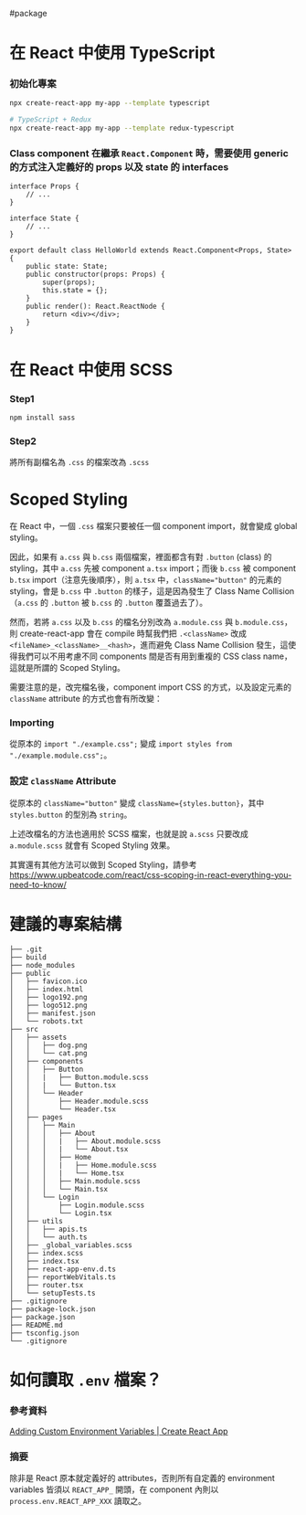 #package

# 在 React 中使用 TypeScript

### 初始化專案

```sh
npx create-react-app my-app --template typescript

# TypeScript + Redux
npx create-react-app my-app --template redux-typescript
```

### Class component 在繼承 `React.Component` 時，需要使用 generic 的方式注入定義好的 props 以及 state 的 interfaces

```tsx
interface Props {
	// ...
}

interface State {
	// ...
}

export default class HelloWorld extends React.Component<Props, State> {
	public state: State;
	public constructor(props: Props) {
		super(props);
		this.state = {};
	}
	public render(): React.ReactNode {
		return <div></div>;
	}
}
```

# 在 React 中使用 SCSS

### Step1

```sh
npm install sass
```

### Step2

將所有副檔名為 `.css` 的檔案改為 `.scss`

# Scoped Styling

在 React 中，一個 `.css` 檔案只要被任一個 component import，就會變成 global styling。

因此，如果有 `a.css` 與 `b.css` 兩個檔案，裡面都含有對 `.button` (class) 的 styling，其中 `a.css` 先被 component `a.tsx` import；而後 `b.css` 被 component `b.tsx` import（注意先後順序），則 `a.tsx` 中，`className="button"` 的元素的 styling，會是 `b.css` 中 `.button` 的樣子，這是因為發生了 Class Name Collision（`a.css` 的 `.button` 被 `b.css` 的 `.button` 覆蓋過去了）。

然而，若將 `a.css` 以及 `b.css` 的檔名分別改為 `a.module.css` 與 `b.module.css`，則 create-react-app 會在 compile 時幫我們把 `.<className>` 改成 `<fileName>_<className>__<hash>`，進而避免 Class Name Collision 發生，這使得我們可以不用考慮不同 components 間是否有用到重複的 CSS class name，這就是所謂的 Scoped Styling。

需要注意的是，改完檔名後，component import CSS 的方式，以及設定元素的 `className` attribute 的方式也會有所改變：

### Importing

從原本的 `import "./example.css";` 變成 `import styles from "./example.module.css";`。

### 設定 `className` Attribute

從原本的 `className="button"` 變成 `className={styles.button}`，其中 `styles.button` 的型別為 `string`。

上述改檔名的方法也適用於 SCSS 檔案，也就是說 `a.scss` 只要改成 `a.module.scss` 就會有 Scoped Styling 效果。

其實還有其他方法可以做到 Scoped Styling，請參考 https://www.upbeatcode.com/react/css-scoping-in-react-everything-you-need-to-know/

# 建議的專案結構

```
├── .git
├── build
├── node_modules
├── public
│   ├── favicon.ico
│   ├── index.html
│   ├── logo192.png
│   ├── logo512.png
│   ├── manifest.json
│   └── robots.txt
├── src
│   ├── assets
│   │   ├── dog.png
│   │   └── cat.png
│   ├── components
│   │   ├── Button
│   │   |   ├── Button.module.scss
│   │   |   └── Button.tsx
│   │   └── Header
│   │       ├── Header.module.scss
│   │       └── Header.tsx
│   ├── pages
│   │   ├── Main
│   │   │   ├── About
│   │   │   |   ├── About.module.scss
│   │   │   |   └── About.tsx
│   │   │   ├── Home
│   │   │   |   ├── Home.module.scss
│   │   │   |   └── Home.tsx
│   │   │   ├── Main.module.scss
│   │   │   └── Main.tsx
│   │   └── Login
│   │       ├── Login.module.scss
│   │       └── Login.tsx
│   ├── utils
│   │   ├── apis.ts
│   │   └── auth.ts
│   ├── _global_variables.scss
│   ├── index.scss
│   ├── index.tsx
│   ├── react-app-env.d.ts
│   ├── reportWebVitals.ts
│   ├── router.tsx
│   └── setupTests.ts
├── .gitignore
├── package-lock.json
├── package.json
├── README.md
├── tsconfig.json
└── .gitignore
```

# 如何讀取 `.env` 檔案？

### 參考資料

[Adding Custom Environment Variables | Create React App](https://create-react-app.dev/docs/adding-custom-environment-variables)

### 摘要

除非是 React 原本就定義好的 attributes，否則所有自定義的 environment variables 皆須以 `REACT_APP_` 開頭，在 component 內則以 `process.env.REACT_APP_XXX` 讀取之。
